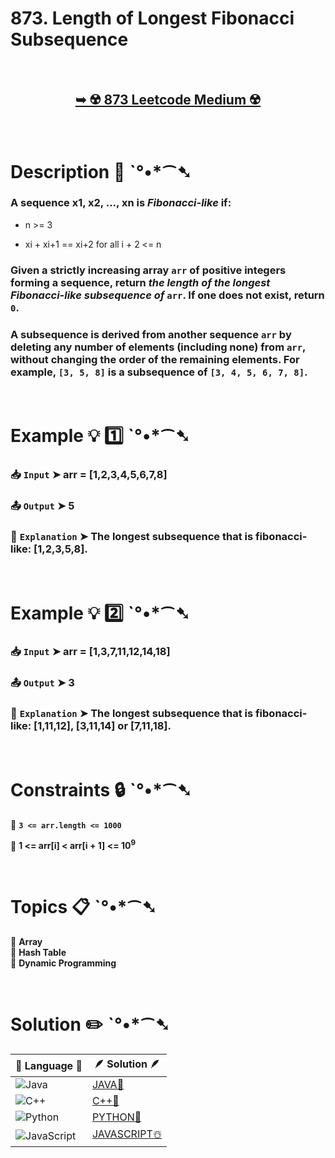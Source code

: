 # 873. Length of Longest Fibonacci Subsequence

</br>

<h2 align="center"> 

<a href="https://leetcode.com/problems/length-of-longest-fibonacci-subsequence/description/?envType=daily-question&envId=2025-02-27"><strong>➥ ☢️ 873 Leetcode Medium ☢️ </strong></a>
</h2>

</br>

# Description 📜 ˋ°•*⁀➷

### A sequence x1, x2, ..., xn is *Fibonacci-like* if:

- n >= 3

- xi + xi+1 == xi+2 for all i + 2 <= n

### Given a strictly increasing array `arr` of positive integers forming a sequence, return *the length of the longest Fibonacci-like subsequence of* `arr`. If one does not exist, return `0`.

### A subsequence is derived from another sequence `arr` by deleting any number of elements (including none) from `arr`, without changing the order of the remaining elements. For example, `[3, 5, 8]` is a subsequence of `[3, 4, 5, 6, 7, 8]`.

</br>

# Example 💡 1️⃣ ˋ°•*⁀➷

  ### 📥 `Input`  ➤  arr = [1,2,3,4,5,6,7,8]

  ### 📤 `Output`  ➤ 5

  ### 🔦 `Explanation`  ➤ The longest subsequence that is fibonacci-like: [1,2,3,5,8].

</br>

# Example 💡 2️⃣ ˋ°•*⁀➷

  ### 📥 `Input` ➤ arr = [1,3,7,11,12,14,18]

  ### 📤 `Output`  ➤ 3

  ### 🔦 `Explanation` ➤ The longest subsequence that is fibonacci-like: [1,11,12], [3,11,14] or [7,11,18].

</br>

# Constraints 🔒 ˋ°•*⁀➷

🔹 **`3 <= arr.length <= 1000`** </br>

🔹 **1 <= arr[i] < arr[i + 1] <= 10<sup>9</sup>** </br>

</br>

# Topics 📋 ˋ°•*⁀➷

🔸 **Array**  </br>
🔸 **Hash Table**  </br>
🔸 **Dynamic Programming**  </br>

</br>

# Solution ✏️ ˋ°•*⁀➷

| 📒 Language 📒  | 🪶 Solution 🪶 |
| ------------- | ------------- |
|  ![Java](https://img.shields.io/badge/java-%23ED8B00.svg?style=for-the-badge&logo=openjdk&logoColor=white)  | [JAVA🍁]() |
|  ![C++](https://img.shields.io/badge/c++-%2300599C.svg?style=for-the-badge&logo=c%2B%2B&logoColor=white)  | [C++🎲]()  |
|  ![Python](https://img.shields.io/badge/python-3670A0?style=for-the-badge&logo=python&logoColor=ffdd54)    | [PYTHON🍰]() |
| ![JavaScript](https://img.shields.io/badge/javascript-%23323330.svg?style=for-the-badge&logo=javascript&logoColor=%23F7DF1E)   | [JAVASCRIPT☃️]() |
